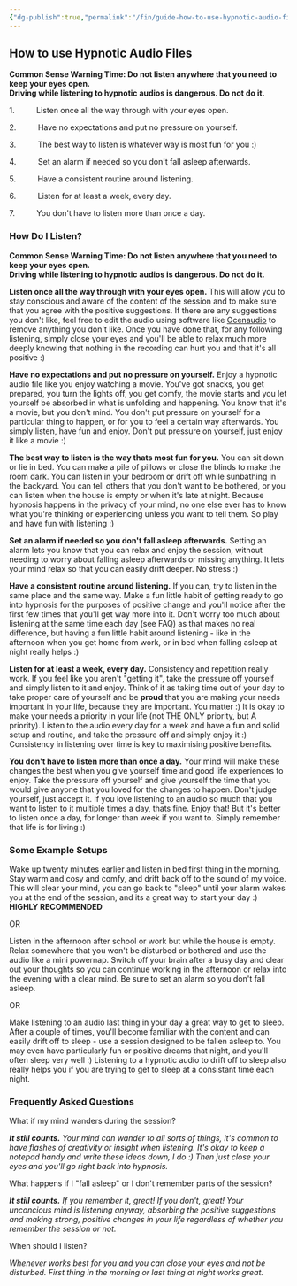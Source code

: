 ```yaml
---
{"dg-publish":true,"permalink":"/fin/guide-how-to-use-hypnotic-audio-files/","dgHomeLink":true,"dgPassFrontmatter":false}
---
```



## How to use Hypnotic Audio Files

**Common Sense Warning Time: Do not listen anywhere that you need to keep your eyes open.**  
**Driving while listening to hypnotic audios is dangerous. Do not do it.**

1.          Listen once all the way through with your eyes open.

2.          Have no expectations and put no pressure on yourself.

3.          The best way to listen is whatever way is most fun for you :)

4.          Set an alarm if needed so you don't fall asleep afterwards.

5.          Have a consistent routine around listening.

6.          Listen for at least a week, every day.

7.          You don't have to listen more than once a day.

### How Do I Listen?

**Common Sense Warning Time: Do not listen anywhere that you need to keep your eyes open.**  
**Driving while listening to hypnotic audios is dangerous. Do not do it.**

**Listen once all the way through with your eyes open.** This will allow you to stay conscious and aware of the content of the session and to make sure that you agree with the positive suggestions. If there are any suggestions you don't like, feel free to edit the audio using software like [Ocenaudio](https://www.ocenaudio.com/) to remove anything you don't like. Once you have done that, for any following listening, simply close your eyes and you'll be able to relax much more deeply knowing that nothing in the recording can hurt you and that it's all positive :)

**Have no expectations and put no pressure on yourself.** Enjoy a hypnotic audio file like you enjoy watching a movie. You've got snacks, you get prepared, you turn the lights off, you get comfy, the movie starts and you let yourself be absorbed in what is unfolding and happening. You know that it's a movie, but you don't mind. You don't put pressure on yourself for a particular thing to happen, or for you to feel a certain way afterwards. You simply listen, have fun and enjoy. Don't put pressure on yourself, just enjoy it like a movie :)

**The best way to listen is the way thats most fun for you.** You can sit down or lie in bed. You can make a pile of pillows or close the blinds to make the room dark. You can listen in your bedroom or drift off while sunbathing in the backyard. You can tell others that you don't want to be bothered, or you can listen when the house is empty or when it's late at night. Because hypnosis happens in the privacy of your mind, no one else ever has to know what you're thinking or experiencing unless you want to tell them. So play and have fun with listening :)

**Set an alarm if needed so you don't fall asleep afterwards.** Setting an alarm lets you know that you can relax and enjoy the session, without needing to worry about falling asleep afterwards or missing anything. It lets your mind relax so that you can easily drift deeper. No stress :)

**Have a consistent routine around listening.** If you can, try to listen in the same place and the same way. Make a fun little habit of getting ready to go into hypnosis for the purposes of positive change and you'll notice after the first few times that you'll get way more into it. Don't worry too much about listening at the same time each day (see FAQ) as that makes no real difference, but having a fun little habit around listening - like in the afternoon when you get home from work, or in bed when falling asleep at night really helps :)

**Listen for at least a week, every day.** Consistency and repetition really work. If you feel like you aren't "getting it", take the pressure off yourself and simply listen to it and enjoy. Think of it as taking time out of your day to take proper care of yourself and be **proud** that you are making your needs important in your life, because they are important. You matter :) It is okay to make your needs a priority in your life (not THE ONLY priority, but A priority). Listen to the audio every day for a week and have a fun and solid setup and routine, and take the pressure off and simply enjoy it :) Consistency in listening over time is key to maximising positive benefits.

**You don't have to listen more than once a day.** Your mind will make these changes the best when you give yourself time and good life experiences to enjoy. Take the pressure off yourself and give yourself the time that you would give anyone that you loved for the changes to happen. Don't judge yourself, just accept it. If you love listening to an audio so much that you want to listen to it multiple times a day, thats fine. Enjoy that! But it's better to listen once a day, for longer than week if you want to. Simply remember that life is for living :)

### Some Example Setups

Wake up twenty minutes earlier and listen in bed first thing in the morning. Stay warm and cosy and comfy, and drift back off to the sound of my voice. This will clear your mind, you can go back to "sleep" until your alarm wakes you at the end of the session, and its a great way to start your day :) **HIGHLY RECOMMENDED**

OR

Listen in the afternoon after school or work but while the house is empty. Relax somewhere that you won't be disturbed or bothered and use the audio like a mini powernap. Switch off your brain after a busy day and clear out your thoughts so you can continue working in the afternoon or relax into the evening with a clear mind. Be sure to set an alarm so you don't fall asleep.

OR

Make listening to an audio last thing in your day a great way to get to sleep. After a couple of times, you'll become familiar with the content and can easily drift off to sleep - use a session designed to be fallen asleep to. You may even have particularly fun or positive dreams that night, and you'll often sleep very well :) Listening to a hypnotic audio to drift off to sleep also really helps you if you are trying to get to sleep at a consistant time each night.

### Frequently Asked Questions

What if my mind wanders during the session?

**_It still counts._** _Your mind can wander to all sorts of things, it's common to have flashes of creativity or insight when listening. It's okay to keep a notepad handy and write these ideas down, I do :) Then just close your eyes and you'll go right back into hypnosis._

What happens if I "fall asleep" or I don't remember parts of the session?

**_It still counts._** _If you remember it, great! If you don't, great! Your unconcious mind is listening anyway, absorbing the positive suggestions and making strong, positive changes in your life regardless of whether you remember the session or not._

When should I listen?

_Whenever works best for you and you can close your eyes and not be disturbed. First thing in the morning or last thing at night works great._